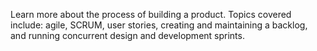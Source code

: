 Learn more about the process of building a product. Topics covered include: agile, SCRUM, user stories, creating and maintaining a backlog, and running concurrent design and development sprints.
<!-- more -->